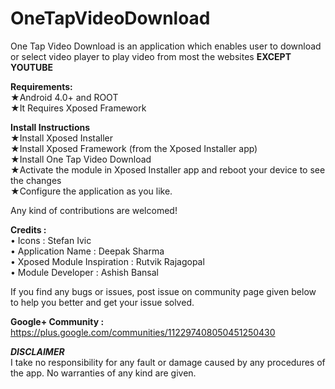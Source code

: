 # OneTapVideoDownload

One Tap Video Download is an application which enables user to download or select video player to play video from most the websites <b>EXCEPT YOUTUBE</b>


<b>Requirements:</b><br/>
★Android 4.0+ and ROOT<br/>
★It Requires Xposed Framework<br/>


<b>Install Instructions</b><br/>
★Install Xposed Installer<br/>
★Install Xposed Framework (from the Xposed Installer app)<br/>
★Install One Tap Video Download<br/>
★Activate the module in Xposed Installer app and reboot your device to see the changes<br/>
★Configure the application as you like.<br/>

Any kind of contributions are welcomed!

<b>Credits :</b><br>
&#8226; Icons : Stefan Ivic<br>
&#8226; Application Name : Deepak Sharma<br>
&#8226; Xposed Module Inspiration : Rutvik Rajagopal<br>
&#8226; Module Developer : Ashish Bansal
 
If you find any bugs or issues, post issue on community page given below to help you better and get your issue solved.

<b>Google+ Community :</b> https://plus.google.com/communities/112297408050451250430

<b>*DISCLAIMER*</b></br>
I take no responsibility for any fault or damage caused by any procedures of the app. No warranties of any kind are given.
